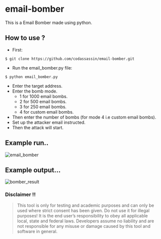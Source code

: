# email-bomber
This is a Email Bomber made using python.

## How to use ?
* First:
```
$ git clone https://github.com/codassassin/email-bomber.git
```
* Run the email_bomber.py file:
```
$ python email_bomber.py
```
* Enter the target address.
* Enter the bomb mode.
  * 1 for 1000 email bombs.
  * 2 for 500 email bombs.
  * 3 for 250 email bombs.
  * 4 for custom email bombs.
* Then enter the number of bombs (for mode 4 i.e custom email bombs).
* Set up the attacker email instructed.
* Then the attack will start.
## Example run..
![email_bomber](https://user-images.githubusercontent.com/55107082/127192599-b89fd850-83e4-41a1-a9c6-4b8ca208736d.png)

## Example output...
![bomber_result](https://user-images.githubusercontent.com/55107082/127193384-51371fdd-1795-4436-89f3-365f93db57df.png)


### Disclaimer !!

> This tool is only for testing and academic purposes and can only be used where strict consent has been given. Do not use it for
> illegal purposes! It is the end user’s responsibility to obey all applicable local, state and federal laws. Developers assume no
> liability and are not responsible for any misuse or damage caused by this tool and software in general.
